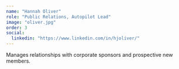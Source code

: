 ```yaml
---
name: "Hannah Oliver"
role: "Public Relations, Autopilot Lead"
image: "oliver.jpg"
order: 3
social:
  linkedin: "https://www.linkedin.com/in/hjoliver/"
---
```


Manages relationships with corporate sponsors and prospective new members.
